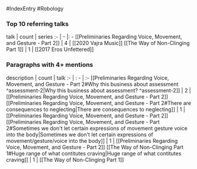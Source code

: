 #IndexEntry #Robology

### Top 10 referring talks
talk | count | series
:- | - |: -
[[Preliminaries Regarding Voice, Movement, and Gesture - Part 2]] | 4 | [[2020 Vajra Music]]
[[The Way of Non-Clinging Part 1]] | 1 | [[2017 Eros Unfettered]]

### Paragraphs with 4+ mentions
description | count | talk
:- | : - | :-
[[Preliminaries Regarding Voice, Movement, and Gesture - Part 2#Why this business about assessment ^assessment-2\|Why this business about assessment? ^assessment-2]] | 2 | [[Preliminaries Regarding Voice, Movement, and Gesture - Part 2]]
[[Preliminaries Regarding Voice, Movement, and Gesture - Part 2#There are consequences to neglecting\|There are consequences to neglecting]] | 1 | [[Preliminaries Regarding Voice, Movement, and Gesture - Part 2]]
[[Preliminaries Regarding Voice, Movement, and Gesture - Part 2#Sometimes we don't let certain expressions of movement gesture voice into the body\|Sometimes we don't let certain expressions of movement/gesture/voice into the body]] | 1 | [[Preliminaries Regarding Voice, Movement, and Gesture - Part 2]]
[[The Way of Non-Clinging Part 1#Huge range of what contitutes craving\|Huge range of what contitutes craving]] | 1 | [[The Way of Non-Clinging Part 1]]

